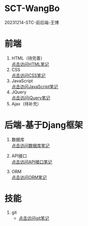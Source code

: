 # SCT-WangBo
20231214-STC-前后端-王博

# 前端
1. HTML（待完善）  
[点击访问HTML笔记](https://github.com/Maker-IoT-one/SCT-WangBo/blob/main/%E5%89%8D%E7%AB%AF%E9%83%A8%E5%88%86/Html.md)
2. CSS  
[点击访问CSS笔记](https://github.com/Maker-IoT-one/SCT-WangBo/blob/main/%E5%89%8D%E7%AB%AF%E9%83%A8%E5%88%86/CSS.md)
3. JavaScript  
[点击访问JavaScript笔记](https://github.com/Maker-IoT-one/SCT-WangBo/blob/main/%E5%89%8D%E7%AB%AF%E9%83%A8%E5%88%86/CSS.md)
4. JQuery  
[点击访问jQuery笔记](https://github.com/Maker-IoT-one/SCT-WangBo/blob/main/%E5%89%8D%E7%AB%AF%E9%83%A8%E5%88%86/jQuery.md)
5. Ajax（待补充）




# 后端-基于Djang框架  

1. 数据库  
  [点击访问数据库笔记](https://github.com/Maker-IoT-one/SCT-WangBo/blob/main/%E5%90%8E%E7%AB%AF%E9%83%A8%E5%88%86/%E6%95%B0%E6%8D%AE%E5%BA%93.md)

2. API接口  
  [点击访问API接口笔记](https://github.com/Maker-IoT-one/SCT-WangBo/blob/main/%E5%90%8E%E7%AB%AF%E9%83%A8%E5%88%86/API%E6%8E%A5%E5%8F%A3.md)

3. ORM  
  [点击访问ORM笔记](https://github.com/Maker-IoT-one/SCT-WangBo/blob/main/%E5%90%8E%E7%AB%AF%E9%83%A8%E5%88%86/OMR%E5%9F%BA%E7%A1%80.md)

  
# 技能
1. git
	- [点击访问git笔记](https://github.com/Maker-IoT-one/SCT-WangBo/blob/main/%E5%85%B6%E4%BB%96/git.md)



​	